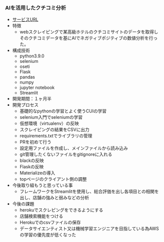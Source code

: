### AIを活用したクチコミ分析
- [サービスURL](https://flask-scraping-app.herokuapp.com/)
- 特徴
  - webスクレイピングで某高級ホテルのクチコミサイトのデータを取得しそのクチコミデータを基にAIでネガティブポジティブの数値分析を行った。
- 構成技術
  - python3.9.0
  - selenium
  - oseti
  - Flask
  - pandas
  - numpy
  - jupyter notebook
  - Streamlit
- 開発期間：１ヶ月半
- 開発プロセス
  - 基礎的なpythonの学習とよく使うCUIの学習
  - selenium入門でseleniumの学習
  - 仮想環境（virtualenv）の反映
  - スクレイピングの結果をCSVに出力
  - requirements.txtでライブラリの管理
  - PRを初めて行う
  - 設定用ファイルを作成し、メインファイルから読み込み
  - git管理したくないファイルをgitignoreに入れる
  - blackの反映
  - Flaskの反映
  - Materializeの導入 
  - topページのクライアント側の調整
- 今後取り組もうと思っている事
  - フレームワークをStreamlitを使用し、総合評価を出し各項目との相関を出し、店舗の強みと弱みなどの分析
- 今後の課題
  - herokuでスクレピングをできるようにする
  - 店舗検索機能をつける
  - Herokuでのcsvファイルの保存
  - データサイエンティスト又は機械学習エンジニアを目指している為AWSの学習の優先度が低くなった